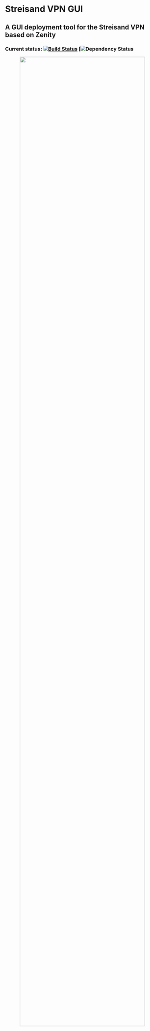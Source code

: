 # Streisand VPN GUI
## A GUI deployment tool for the Streisand VPN based on Zenity
### Current status: [![Build Status](https://travis-ci.org/ipat8/Streisand-VPN-GUI.svg?branch=master)](https://travis-ci.org/ipat8/Streisand-VPN-GUI) [![Dependency Status](https://img.shields.io/badge/Dependencies-Manual%20--%20Pending%20Automation-orange.svg)
<p align="center">
<img src="http://i.imgur.com/QGRzNdS.png" width="90%"></img>
</p>
